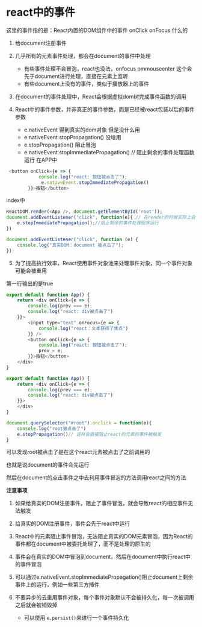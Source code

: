 # react中的事件

这里的事件指的是：React内置的DOM组件中的事件 onClick onFocus 什么的

1. 给document注册事件
2. 几乎所有的元素事件处理，都会在document的事件中处理
    - 有些事件处理不会冒泡，react也没法，onfocus ommouseenter 这个会先于document进行处理，直接在元素上监听
    - 有些document上没有的事件，类似于播放器上的事件
    
3. 在document的事件处理中，React会根据虚拟dom树完成事件函数的调用
4. React中的事件参数，并非真正的事件参数，而是已经被react包装以后的事件参数
    - e.nativeEvent 得到真实的dom对象 但是没什么用
    - e.nativeEvent.stopPropagation() 没啥用
    - e.stopPropagation() 阻止冒泡
    - e.nativeEvent.stopImmediatePropagation() // 阻止剩余的事件处理函数运行
在APP中
```js
 <button onClick={e => {
            console.log("react: 按钮被点击了");
             e.nativeEvent.stopImmediatePropagation()
        }}>按钮</button>
```
index中
```js
ReactDOM.render(<App />, document.getElementById('root'));
document.addEventListener("click", function(e){ // 在render的时候实际上会自动执行一次事件的添加 
    e.stopImmediatePropagation();//阻止剩余的事件处理程序运行
})

document.addEventListener("click", function (e) {
    console.log("真实DOM：document 被点击了");
})
```
5. 为了提高执行效率，React使用事件对象池来处理事件对象，同一个事件对象可能会被重用

第一行输出的是true

```js
export default function App() {
    return <div onClick={e => {
        console.log(prev === e);
        console.log("react: div被点击了")
    }}>
        <input type="text" onFocus={e => {
            console.log("react：文本获得了焦点")
        }} />
        <button onClick={e => {
            console.log("react: 按钮被点击了");
            prev = e;
        }}>按钮</button>
    </div>
}
```


```js
export default function App() {
    return <div onClick={e => {
        console.log(prev === e);
        console.log("react: div被点击了")
    }}>
    </div>
}

document.querySelector("#root").onclick = function(e){
    console.log("root被点击了")
    e.stopPropagation()// 这样会直接阻止react的元素的事件被触发
}

```

可以发现root被点击了是在这个react元素被点击了之前调用的

也就是说document的事件会先运行

然后在document的点击事件之中去利用事件冒泡的方法调用react之间的方法

**注意事项**

1. 如果给真实的DOM注册事件，阻止了事件冒泡，就会导致react的相应事件无法触发

2. 给真实的DOM注册事件，事件会先于react中运行

3. React中的元素阻止事件冒泡，无法阻止真实的DOM元素冒泡，因为React的事件都在document中被委托处理了，而不是处理的原生的

4. 事件会在真实的DOM中冒泡到document，然后在document中执行react中的事件冒泡

5. 可以通过e.nativeEvent.stopImmediatePropagation()阻止document上剩余事件上的运行，例如一些第三方插件

6. 不要异步的去重用事件对象，每个事件对象默认不会被持久化，每一次被调用之后就会被销毁掉
    - 可以使用 ```e.persist()```来进行一个事件持久化

